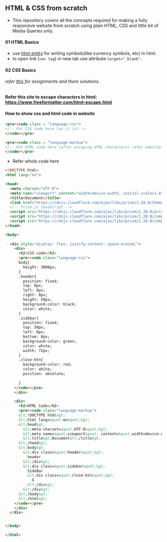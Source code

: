 ## HTML & CSS from scratch 
- This repository covers all the concepts required for making a fully responsive website from scratch using plain HTML, CSS and little bit of Media Queries only.

#### 01 HTML Basics
- use [html entity](https://www.thoughtco.com/html-code-for-common-symbols-and-signs-2654021) for writing symbols(like currency symbols, etc) in html.
- to open link (`<a> tag`) in new tab use attribute `target="_blank"`.

#### 02 CSS Basics













###### refer [this](https://github.com/SuperSimpleDev/html-css-course-2022/tree/main/1-exercise-solutions) for assignments and there solutions.


#### Refer this site to escape characters in html: https://www.freeformatter.com/html-escape.html
#### How to show css and html code in website
```html
<pre><code class = "language-css">
<!-- Put CSS code here (as it is)-->
</code></pre>

<pre><code class = "language-markup">
<!-- Put HTML code here (after escaping HTML characters) refer website to do this: https://www.freeformatter.com/html-escape.html-->
</code></pre>
```
- Refer whole code here
```html
<!DOCTYPE html>
<html lang="en">

<head>
  <meta charset="UTF-8">
  <meta name="viewport" content="width=device-width, initial-scale=1.0">
  <title>Document</title>
  <link href="https://cdnjs.cloudflare.com/ajax/libs/prism/1.28.0/themes/prism.min.css" rel="stylesheet" />
  <!-- Prism.js JavaScript -->
  <script src="https://cdnjs.cloudflare.com/ajax/libs/prism/1.28.0/prism.min.js"></script>
  <script src="https://cdnjs.cloudflare.com/ajax/libs/prism/1.28.0/components/prism-markup.min.js"></script>
  <script src="https://cdnjs.cloudflare.com/ajax/libs/prism/1.28.0/components/prism-css.min.js"></script>
</head>

<body>
  
  <div style="display: flex; justify-content: space-around;">
    <div>
      <h2>CSS code</h2>
      <pre><code class="language-css">
      body{
        height: 3000px;
      }
      .header{
        position: fixed;
        top: 0px;
        left: 0px;
        right: 0px;
        height: 50px;
        background-color: black;
        color: white;
      }
      .sidebar{
        position: fixed;
        top: 50px;
        left: 0px;
        bottom: 0px;
        background-color: green;
        color: white;
        width: 72px;
      }
      .close-btn{
        background-color: red;
        color: white;
        position: absolute;
        
      }
    </code></pre>
    </div>

    <div>
      <h2>HTML Code</h2>
      <pre><code class="language-markup">
      &lt;!DOCTYPE html&gt;
      &lt;html lang=&quot;en&quot;&gt;
      &lt;head&gt;
        &lt;meta charset=&quot;UTF-8&quot;&gt;
        &lt;meta name=&quot;viewport&quot; content=&quot;width=device-width, initial-scale=1.0&quot;&gt;
        &lt;title&gt;Document&lt;/title&gt;
      &lt;/head&gt;
      &lt;body&gt;
        &lt;div class=&quot;header&quot;&gt;
          header
        &lt;/div&gt;
        &lt;div class=&quot;sidebar&quot;&gt;
          SideBar
          &lt;div class=&quot;close-btn&quot;&gt;
            X
          &lt;/div&gt;
        &lt;/div&gt;
      &lt;/body&gt;
      &lt;/html&gt;
    </code></pre>
    </div>
  </div>


</body>

</html>
```